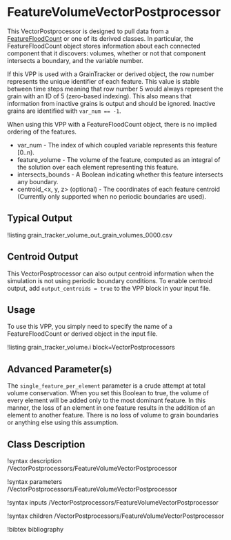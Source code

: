 # FeatureVolumeVectorPostprocessor

This VectorPostprocessor is designed to pull data from a [FeatureFloodCount](FeatureFloodCount.md) or one of its
derived classes. In particular, the FeatureFloodCount object stores information
about each connected component that it discovers: volumes, whether or not that component intersects a
boundary, and the variable number.

If this VPP is used with a GrainTracker or derived object, the row number represents the unique identifier of each
feature. This value is stable between time steps meaning that row number 5 would always represent the grain with an
ID of 5 (zero-based indexing). This also means that information from inactive grains is output and should be ignored.
Inactive grains are identified with `var_num == -1`.

When using this VPP with a FeatureFloodCount object, there is no implied ordering of the features.

- var_num - The index of which coupled variable represents this feature [0..n).
- feature_volume - The volume of the feature, computed as an integral of the solution over each element representing this feature.
- intersects_bounds - A Boolean indicating whether this feature intersects any boundary.
- centroid_<x, y, z> (optional) - The coordinates of each feature centroid (Currently only supported when no periodic boundaries are used).

## Typical Output

!listing grain_tracker_volume_out_grain_volumes_0000.csv

## Centroid Output

This VectorPosptrocessor can also output centroid information when the simulation is not using periodic boundary conditions. To enable
centroid output, add `output_centroids = true` to the VPP block in your input file.

## Usage

To use this VPP, you simply need to specify the name of a FeatureFloodCount or derived object in
the input file.

!listing grain_tracker_volume.i block=VectorPostprocessors

## Advanced Parameter(s)

The `single_feature_per_element` parameter is a crude attempt at total volume conservation. When you set this Boolean to true, the volume of every element
will be added only to the most dominant feature. In this manner, the loss of an element in one feature results in the addition of an element to another feature.
There is no loss of volume to grain boundaries or anything else using this assumption.

## Class Description

!syntax description /VectorPostprocessors/FeatureVolumeVectorPostprocessor

!syntax parameters /VectorPostprocessors/FeatureVolumeVectorPostprocessor

!syntax inputs /VectorPostprocessors/FeatureVolumeVectorPostprocessor

!syntax children /VectorPostprocessors/FeatureVolumeVectorPostprocessor

!bibtex bibliography

